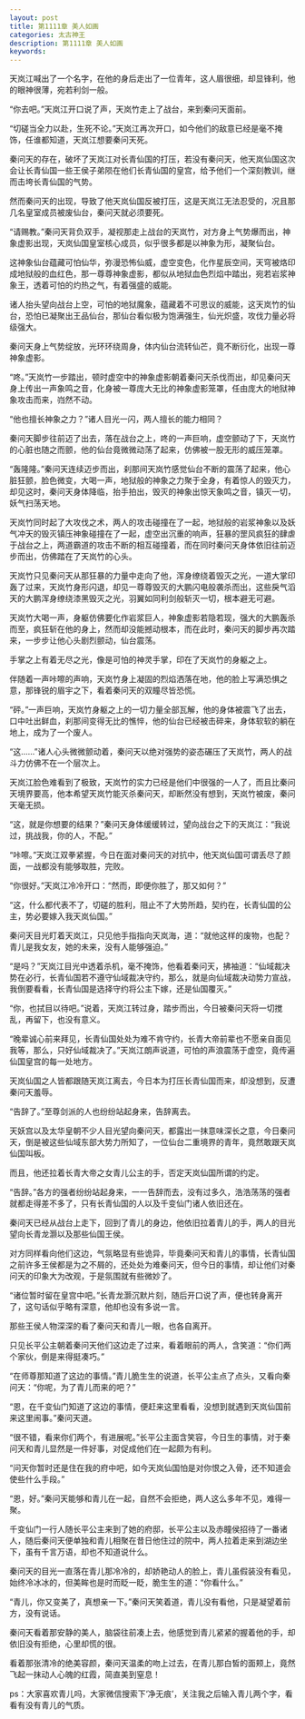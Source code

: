 ```yaml
---
layout: post
title: 第1111章 美人如画
categories: 太古神王
description: 第1111章 美人如画
keywords:
---
```


天岚江喊出了一个名字，在他的身后走出了一位青年，这人眉很细，却显锋利，他的眼神很薄，宛若利剑一般。

“你去吧。”天岚江开口说了声，天岚竹走上了战台，来到秦问天面前。

“切磋当全力以赴，生死不论。”天岚江再次开口，如今他们的敌意已经是毫不掩饰，任谁都知道，天岚江想要秦问天死。

秦问天的存在，破坏了天岚江对长青仙国的打压，若没有秦问天，他天岚仙国这次会让长青仙国一些王侯子弟陨在他们长青仙国的皇宫，给予他们一个深刻教训，继而击垮长青仙国的气势。

然而秦问天的出现，导致了他天岚仙国反被打压，这是天岚江无法忍受的，况且那几名皇室成员被废仙台，秦问天就必须要死。

“请赐教。”秦问天背负双手，凝视那走上战台的天岚竹，对方身上气势爆而出，神象虚影出现，天岚仙国皇室核心成员，似乎很多都是以神象为形，凝聚仙台。

这神象仙台蕴藏可怕仙华，弥漫恐怖仙威，虚空变色，化作星辰空间，天穹被烙印成地狱般的血红色，那一尊尊神象虚影，都似从地狱血色烈焰中踏出，宛若岩浆神象王，透着可怕的灼热之气，有着强盛的威能。

诸人抬头望向战台上空，可怕的地狱魔象，蕴藏着不可思议的威能，这天岚竹的仙台，恐怕已凝聚出王品仙台，那仙台看似极为饱满强生，仙光炽盛，攻伐力量必将级强大。

秦问天身上气势绽放，光环环绕周身，体内仙台流转仙芒，竟不断衍化，出现一尊神象虚影。

“咚。”天岚竹一步踏出，顿时虚空中的神象虚影朝着秦问天杀伐而出，却见秦问天身上传出一声象鸣之音，化身被一尊庞大无比的神象虚影笼罩，任由庞大的地狱神象攻击而来，岿然不动。

“他也擅长神象之力？”诸人目光一闪，两人擅长的能力相同？

秦问天脚步往前迈了出去，落在战台之上，咚的一声巨响，虚空颤动了下，天岚竹的心脏也随之而颤，他的仙台竟微微动荡了起来，仿佛被一股无形的威压笼罩。

“轰隆隆。”秦问天连续迈步而出，刹那间天岚竹感觉仙台不断的震荡了起来，他心脏狂颤，脸色微变，大喝一声，地狱般的神象之力聚于全身，有着惊人的毁灭力，却见这时，秦问天身体降临，抬手拍出，毁灭的神象出惊天象鸣之音，镇灭一切，妖气扫荡天地。

天岚竹同时起了大攻伐之术，两人的攻击碰撞在了一起，地狱般的岩浆神象以及妖气冲天的毁灭镇压神象碰撞在了一起，虚空出沉重的响声，狂暴的罡风疯狂的肆虐于战台之上，两道霸道的攻击不断的相互碰撞着，而在同时秦问天身体依旧往前迈步而出，仿佛踏在了天岚竹的心头。

天岚竹只见秦问天从那狂暴的力量中走向了他，浑身缭绕着毁灭之光，一道大掌印轰了过来，天岚竹身形闪退，却见一尊尊毁灭的大鹏闪电般袭杀而出，这些戾气滔天的大鹏浑身缭绕漆黑毁灭之光，羽翼如同利剑般斩灭一切，根本避无可避。

天岚竹大喝一声，身躯仿佛要化作岩浆巨人，神象虚影若隐若现，强大的大鹏轰杀而至，疯狂斩在他的身上，然而却没能撼动根本，而在此时，秦问天的脚步再次踏来，一步步让他心头剧烈颤动，仙台震荡。

手掌之上有着无尽之光，像是可怕的神灵手掌，印在了天岚竹的身躯之上。

伴随着一声咔嚓的声响，天岚竹身上凝固的烈焰洒落在地，他的脸上写满恐惧之意，那锋锐的眉宇之下，看着秦问天的双瞳尽皆恐慌。

“砰。”一声巨响，天岚竹身躯之上的一切力量全部瓦解，他的身体被震飞了出去，口中吐出鲜血，刹那间变得无比的憔悴，他的仙台已经被击碎来，身体软软的躺在地上，成为了一个废人。

“这……”诸人心头微微颤动着，秦问天以绝对强势的姿态碾压了天岚竹，两人的战斗力仿佛不在一个层次上。

天岚江脸色难看到了极致，天岚竹的实力已经是他们中很强的一人了，而且比秦问天境界要高，他本希望天岚竹能灭杀秦问天，却断然没有想到，天岚竹被废，秦问天毫无损。

“这，就是你想要的结果？”秦问天身体缓缓转过，望向战台之下的天岚江：“我说过，挑战我，你的人，不配。”

“咔嚓。”天岚江双拳紧握，今日在面对秦问天的对抗中，他天岚仙国可谓丢尽了颜面，一战都没有能够取胜，完败。

“你很好。”天岚江冷冷开口：“然而，即便你胜了，那又如何？”

“这，什么都代表不了，切磋的胜利，阻止不了大势所趋，契约在，长青仙国的公主，势必要嫁入我天岚仙国。”

秦问天目光盯着天岚江，只见他手指指向天岚海，道：“就他这样的废物，也配？青儿是我女友，她的未来，没有人能够强迫。”

“是吗？”天岚江目光中透着杀机，毫不掩饰，他看着秦问天，拂袖道：“仙域裁决势在必行，长青仙国若不遵守仙域裁决守约，那么，就是向仙域裁决动势力宣战，我倒要看看，长青仙国是选择守约将公主下嫁，还是仙国覆灭。”

“你，也拭目以待吧。”说着，天岚江转过身，踏步而出，今日被秦问天将一切搅乱，再留下，也没有意义。

“晚辈诚心前来拜见，长青仙国处处为难不肯守约，长青大帝前辈也不愿亲自面见我等，那么，只好仙域裁决了。”天岚江朗声说道，可怕的声浪震荡于虚空，竟传遍仙国皇宫的每一处地方。

天岚仙国之人皆都跟随天岚江离去，今日本为打压长青仙国而来，却没想到，反遭秦问天羞辱。

“告辞了。”至尊剑派的人也纷纷站起身来，告辞离去。

天妖宫以及太华皇朝不少人目光望向秦问天，都露出一抹意味深长之意，今日秦问天，倒是被这些仙域东部大势力所知了，一位仙台二重境界的青年，竟然敢跟天岚仙国叫板。

而且，他还拉着长青大帝之女青儿公主的手，否定天岚仙国所谓的约定。

“告辞。”各方的强者纷纷站起身来，一一告辞而去，没有过多久，浩浩荡荡的强者就都走得差不多了，只有长青仙国的人以及千变仙门诸人依旧还在。

秦问天已经从战台上走下，回到了青儿的身边，他依旧拉着青儿的手，两人的目光望向长青龙灏以及那些仙国王侯。

对方同样看向他们这边，气氛略显有些诡异，毕竟秦问天和青儿的事情，长青仙国之前许多王侯都是为之不屑的，还处处为难秦问天，但今日的事情，却让他们对秦问天的印象大为改观，于是氛围就有些微妙了。

“诸位暂时留在皇宫中吧。”长青龙灏沉默片刻，随后开口说了声，便也转身离开了，这句话似乎略有深意，他却也没有多说一言。

那些王侯人物深深的看了秦问天和青儿一眼，也各自离开。

只见长平公主朝着秦问天他们这边走了过来，看着眼前的两人，含笑道：“你们两个家伙，倒是来得挺凑巧。”

“在师尊那知道了这边的事情。”青儿脆生生的说道，长平公主点了点头，又看向秦问天：“你呢，为了青儿而来的吧？”

“恩，在千变仙门知道了这边的事情，便赶来这里看看，没想到就遇到天岚仙国前来这里闹事。”秦问天道。

“很不错，看来你们两个，有进展呢。”长平公主面含笑容，今日生的事情，对于秦问天和青儿显然是一件好事，对促成他们在一起颇为有利。

“问天你暂时还是住在我的府中吧，如今天岚仙国怕是对你恨之入骨，还不知道会使些什么手段。”

“恩，好。”秦问天能够和青儿在一起，自然不会拒绝，两人这么多年不见，难得一聚。

千变仙门一行人随长平公主来到了她的府邸，长平公主以及赤瞳侯招待了一番诸人，随后秦问天便单独和青儿相聚在昔日他住过的院中，两人拉着走来到湖边坐下，虽有千言万语，却也不知道说什么。

秦问天的目光一直落在青儿那冷冷的，却娇艳动人的脸上，青儿虽假装没有看见，始终冷冰冰的，但美眸也是时而眨一眨，脆生生的道：“你看什么。”

“青儿，你又变美了，真想亲一下。”秦问天笑着道，青儿没有看他，只是凝望着前方，没有说话。

秦问天看着那安静的美人，脑袋往前凑上去，他感觉到青儿紧紧的握着他的手，却依旧没有拒绝，心里却慌的很。

看着那张清冷的绝美容颜，秦问天温柔的吻上过去，在青儿那白皙的面颊上，竟然飞起一抹动人心魄的红霞，简直美到窒息！

ps：大家喜欢青儿吗，大家微信搜索下‘净无痕’，关注我之后输入青儿两个字，看看有没有青儿的气质。
